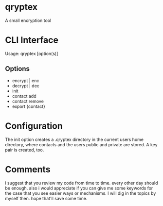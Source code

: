 # qryptex
A small encryption tool

# CLI Interface
Usage: qryptex [option(s)]
## Options
* encrypt | enc
* decrypt | dec
* init
* contact add
* contact remove
* export {contact}

# Configuration
The init option creates a .qryptex directory in the current users home directory, where contacts and the users public and private are stored. A key pair is created, too.


# Comments
i suggest that you review my code from time to time. every other day should be enough. also i would appreciate if you can give me some keywords for the case that you see easier ways or mechanisms. I will dig in the topics by myself then. hope that'll save some time. 